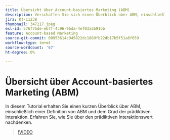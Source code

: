 ```yaml
---
title: Übersicht über Account-basiertes Marketing (ABM)
description: Verschaffen Sie sich einen Überblick über ABM, einschließlich einer Definition von ABM und der Definition der prädiktiven Interaktionsstufe. Erfahren Sie, wie Sie über den prädiktiven Interaktionswert nachdenken.
jira: KT-11238
thumbnail: 347217.jpeg
exl-id: 576f7bde-eb7f-4c96-9bda-4ef03a3b91bb
feature: Account-based Marketing
source-git-commit: 00955614c945822dc1889fb22db17b5f51a8f659
workflow-type: tm+mt
source-wordcount: '67'
ht-degree: 0%

---
```


# Übersicht über Account-basiertes Marketing (ABM)

In diesem Tutorial erhalten Sie einen kurzen Überblick über ABM, einschließlich einer Definition von ABM und dem Grad der prädiktiven Interaktion. Erfahren Sie, wie Sie über den prädiktiven Interaktionswert nachdenken.

>[!VIDEO](https://video.tv.adobe.com/v/347217/?quality=12&learn=on)
